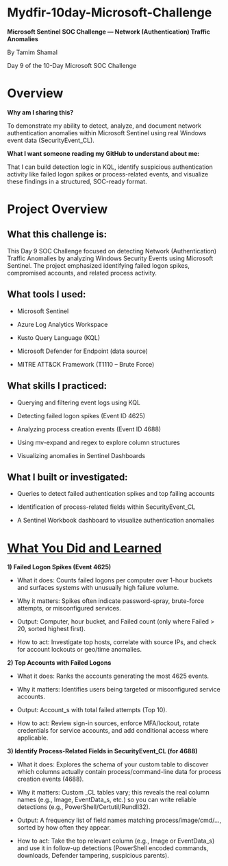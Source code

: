 # Mydfir-10day-Microsoft-Challenge
**Microsoft Sentinel SOC Challenge — Network (Authentication) Traffic Anomalies**

By Tamim Shamal

Day 9 of the 10-Day Microsoft SOC Challenge

# Overview

**Why am I sharing this?**

To demonstrate my ability to detect, analyze, and document network authentication anomalies within Microsoft Sentinel using real Windows event data (SecurityEvent_CL).

**What I want someone reading my GitHub to understand about me:**

That I can build detection logic in KQL, identify suspicious authentication activity like failed logon spikes or process-related events, and visualize these findings in a structured, SOC-ready format.

# Project Overview

## What this challenge is:

This Day 9 SOC Challenge focused on detecting Network (Authentication) Traffic Anomalies by analyzing Windows Security Events using Microsoft Sentinel. The project emphasized identifying failed logon spikes, compromised accounts, and related process activity.

## What tools I used:

- Microsoft Sentinel

- Azure Log Analytics Workspace

- Kusto Query Language (KQL)

- Microsoft Defender for Endpoint (data source)

- MITRE ATT&CK Framework (T1110 – Brute Force)

## What skills I practiced:

- Querying and filtering event logs using KQL

- Detecting failed logon spikes (Event ID 4625)

- Analyzing process creation events (Event ID 4688)

- Using mv-expand and regex to explore column structures

- Visualizing anomalies in Sentinel Dashboards

## What I built or investigated:

- Queries to detect failed authentication spikes and top failing accounts

- Identification of process-related fields within SecurityEvent_CL

- A Sentinel Workbook dashboard to visualize authentication anomalies

# [What You Did and Learned](./KQL-Queries.md)

**1) Failed Logon Spikes (Event 4625)**

- What it does: Counts failed logons per computer over 1-hour buckets and surfaces systems with unusually high failure volume.

- Why it matters: Spikes often indicate password-spray, brute-force attempts, or misconfigured services.

- Output: Computer, hour bucket, and Failed count (only where Failed > 20, sorted highest first).

- How to act: Investigate top hosts, correlate with source IPs, and check for account lockouts or geo/time anomalies.

**2) Top Accounts with Failed Logons**

- What it does: Ranks the accounts generating the most 4625 events.

- Why it matters: Identifies users being targeted or misconfigured service accounts.

- Output: Account_s with total failed attempts (Top 10).

- How to act: Review sign-in sources, enforce MFA/lockout, rotate credentials for service accounts, and add conditional access where applicable.

**3) Identify Process-Related Fields in SecurityEvent_CL (for 4688)**

- What it does: Explores the schema of your custom table to discover which columns actually contain process/command-line data for process creation events (4688).

- Why it matters: Custom _CL tables vary; this reveals the real column names (e.g., Image, EventData_s, etc.) so you can write reliable detections (e.g., PowerShell/Certutil/Rundll32).

- Output: A frequency list of field names matching process/image/cmd/…, sorted by how often they appear.

- How to act: Take the top relevant column (e.g., Image or EventData_s) and use it in follow-up detections (PowerShell encoded commands, downloads, Defender tampering, suspicious parents).
